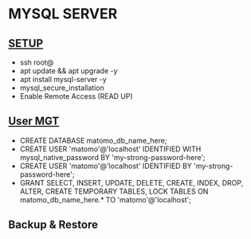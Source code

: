 # MYSQL SERVER

## [SETUP](https://medium.com/@michaelobasa2/sql-project-setting-up-and-configuring-a-database-in-digital-ocean-dcdcc95c1c4c)

- ssh root@<my-droplet-ip>
- apt update && apt upgrade -y
- apt install mysql-server -y
- mysql_secure_installation
- Enable Remote Access (READ UP)

## [User MGT](https://matomo.org/faq/how-to-install/faq_23484/)

- CREATE DATABASE matomo_db_name_here;
- CREATE USER 'matomo'@'localhost' IDENTIFIED WITH mysql_native_password BY 'my-strong-password-here';
- CREATE USER 'matomo'@'localhost' IDENTIFIED BY 'my-strong-password-here';
- GRANT SELECT, INSERT, UPDATE, DELETE, CREATE, INDEX, DROP, ALTER, CREATE TEMPORARY TABLES, LOCK TABLES ON matomo_db_name_here.* TO 'matomo'@'localhost';

## Backup & Restore

